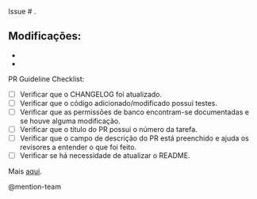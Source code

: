 Issue # .

Modificações:
-
-
-

PR Guideline Checklist:

- [ ] Verificar que o CHANGELOG foi atualizado.
- [ ] Verificar que o código adicionado/modificado possui testes.
- [ ] Verificar que as permissões de banco encontram-se documentadas e se houve alguma modificação.
- [ ] Verificar que o título do PR possui o número da tarefa.
- [ ] Verificar que o campo de descrição do PR está preenchido e ajuda os revisores a entender o que foi feito.
- [ ] Verificar se há necessidade de atualizar o README.

Mais [aqui](https://stonepayments.atlassian.net/wiki/display/CLEAR/Utilizando+o+Git).

@mention-team

